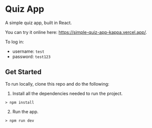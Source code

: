 # Quiz App

A simple quiz app, built in React.

You can try it online here: https://simple-quiz-app-kappa.vercel.app/.

To log in:
* username: `test`
* password: `test123`

## Get Started

To run locally, clone this repo and do the following:

1. Install all the dependencies needed to run the project.
```
> npm install
```

2. Run the app.
```
> npm run dev
```
